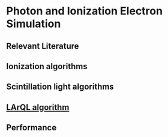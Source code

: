 Photon and Ionization Electron Simulation
========================================================================================

Relevant Literature
--------------------------------------------

Ionization algorithms
------------------------------------------------

Scintillation light algorithms
------------------------------------------------------------------

[LArQL algorithm](LArQL_algorithm)
--------------------------------------------------------------------------------------

Performance
----------------------------
